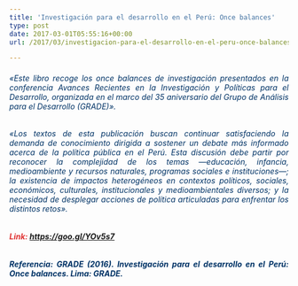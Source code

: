```yaml
---
title: 'Investigación para el desarrollo en el Perú: Once balances'
type: post
date: 2017-03-01T05:55:16+00:00
url: /2017/03/investigacion-para-el-desarrollo-en-el-peru-once-balances

---
```

<h6 style="text-align: justify;">
  <span style="color: #003366;"> «Este libro recoge los once balances de investigación presentados en la conferencia Avances Recientes en la Investigación y Políticas para el Desarrollo, organizada en el marco del 35 aniversario del Grupo de Análisis para el Desarrollo (GRADE)». </span>
</h6>

<h6 style="text-align: justify;">
  <span style="color: #003366;"> «Los textos de esta publicación buscan continuar satisfaciendo la demanda de conocimiento dirigida a sostener un debate más informado acerca de la política pública en el Perú. Esta discusión debe partir por reconocer la complejidad de los temas —educación, infancia, medioambiente y recursos naturales, programas sociales e instituciones—; la existencia de impactos heterogéneos en contextos políticos, sociales, económicos, culturales, institucionales y medioambientales diversos; y la necesidad de desplegar acciones de política articuladas para enfrentar los distintos retos».</span>
</h6>

###### <span style="color: #e03434;"><strong>Link: <a style="color: #e03434;" href="https://goo.gl/b27h0U" target="_blank">https://goo.gl/YOv5s7</a></strong></span>

<h6 style="text-align: justify;">
  <span style="color: #003366;"><strong>Referencia: GRADE (2016). Investigación para el desarrollo en el Perú: Once balances. Lima: GRADE.</strong></span>
</h6>